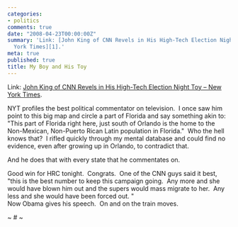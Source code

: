 ```yaml
---
categories:
- politics
comments: true
date: "2008-04-23T00:00:00Z"
summary: 'Link: [John King of CNN Revels in His High-Tech Election Night Toy – New
  York Times][1].'
meta: true
published: true
title: My Boy and His Toy
---
```


Link: [John King of CNN Revels in His High-Tech Election Night Toy – New York Times][1].

 [1]: http://www.nytimes.com/2008/04/22/arts/television/22king.html?ref=todayspaper "John King of CNN Revels in His High-Tech Election Night Toy - New York Times"

NYT profiles the best political commentator on television.  I once saw him point to this big map and circle a part of Florida and say something akin to: "This part of Florida right here, just south of Orlando is the home to the Non-Mexican, Non-Puerto Rican Latin population in Florida."  Who the hell knows that?  I rifled quickly through my mental database and could find no evidence, even after growing up in Orlando, to contradict that.  

And he does that with every state that he commentates on.  

Good win for HRC tonight.  Congrats.  One of the CNN guys said it best, "this is the best number to keep this campaign going.  Any more and she would have blown him out and the supers would mass migrate to her.  Any less and she would have been forced out. "    
Now Obama gives his speech.  On and on the train moves.

~ # ~